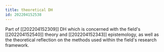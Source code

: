```yaml
---
title: theoretical DH
id: 202204152538
---
```


Part of [[202204152309]] DH which is concerned with the field's [[202204152540]] theory and [[202204152343]] epistemology, as well as the theoretical reflection on the methods used within the field's research framework.
